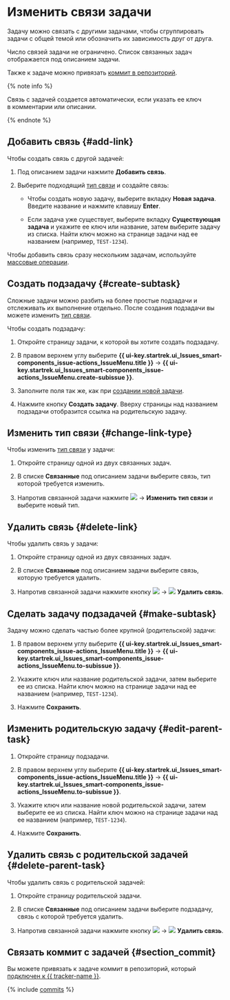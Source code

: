 # Изменить связи задачи

Задачу можно связать с другими задачами, чтобы сгруппировать задачи с общей темой или обозначить их зависимость друг от друга.

Число связей задачи не ограничено. Список связанных задач отображается под описанием задачи.

Также к задаче можно привязать [коммит в репозиторий](#section_commit). 

{% note info %}

Связь с задачей создается автоматически, если указать ее ключ в комментарии или описании.

{% endnote %}

## Добавить связь {#add-link}

Чтобы создать связь с другой задачей:

1. Под описанием задачи нажмите **Добавить связь**.

1. Выберите подходящий [тип связи](links.md) и создайте связь:

    * Чтобы создать новую задачу, выберите вкладку **Новая задача**. Введите название и нажмите клавишу **Enter**.

    * Если задача уже существует, выберите вкладку **Существующая задача** и укажите ее ключ или название, затем выберите задачу из списка. Найти ключ можно на странице задачи над ее названием (например, `TEST-1234`).

Чтобы добавить связь сразу нескольким задачам, используйте [массовые операции](../manager/bulk-change.md#add-links).

## Создать подзадачу {#create-subtask}

Сложные задачи можно разбить на более простые подзадачи и отслеживать их выполнение отдельно. После создания подзадачи вы можете изменить [тип связи](links.md).

Чтобы создать подзадачу:

1. Откройте страницу задачи, к которой вы хотите создать подзадачу.

1. В правом верхнем углу выберите **{{ ui-key.startrek.ui_Issues_smart-components_issue-actions_IssueMenu.title }}** → **{{ ui-key.startrek.ui_Issues_smart-components_issue-actions_IssueMenu.create-subissue }}**.

1. Заполните поля так же, как при [создании новой задачи](./create-ticket.md).

1. Нажмите кнопку **Создать задачу**. Вверху страницы над названием подзадачи отобразится ссылка на родительскую задачу.

## Изменить тип связи {#change-link-type}

Чтобы изменить [тип связи](links.md) у задачи:

1. Откройте страницу одной из двух связанных задач.

1. В списке **Связанные** под описанием задачи выберите связь, тип которой требуется изменить.

1. Напротив связанной задачи нажмите ![](../../_assets/horizontal-ellipsis.svg) → **Изменить тип связи** и выберите новый тип.

## Удалить связь {#delete-link}

Чтобы удалить связь у задачи:

1. Откройте страницу одной из двух связанных задач.

1. В списке **Связанные** под описанием задачи выберите связь, которую требуется удалить.

1. Напротив связанной задачи нажмите кнопку ![](../../_assets/horizontal-ellipsis.svg) → ![](../../_assets/tracker/svg/icon-remove.svg) **Удалить связь**.

## Сделать задачу подзадачей {#make-subtask}

Задачу можно сделать частью более крупной (родительской) задачи:

1. В правом верхнем углу выберите **{{ ui-key.startrek.ui_Issues_smart-components_issue-actions_IssueMenu.title }}** → **{{ ui-key.startrek.ui_Issues_smart-components_issue-actions_IssueMenu.to-subissue }}**.

1. Укажите ключ или название родительской задачи, затем выберите ее из списка. Найти ключ можно на странице задачи над ее названием (например, `TEST-1234`).

1. Нажмите **Сохранить**.

## Изменить родительскую задачу {#edit-parent-task}

1. Откройте страницу подзадачи.

1. В правом верхнем углу выберите **{{ ui-key.startrek.ui_Issues_smart-components_issue-actions_IssueMenu.title }}** → **{{ ui-key.startrek.ui_Issues_smart-components_issue-actions_IssueMenu.to-subissue }}**.

1. Укажите ключ или название новой родительской задачи, затем выберите ее из списка. Найти ключ можно на странице задачи над ее названием (например, `TEST-1234`).

1. Нажмите **Сохранить**.

## Удалить связь с родительской задачей {#delete-parent-task}

Чтобы удалить связь с родительской задачей:

1. Откройте страницу родительской задачи.

1. В списке **Связанные** под описанием задачи выберите подзадачу, связь с которой требуется удалить.

1. Напротив связанной задачи нажмите кнопку ![](../../_assets/horizontal-ellipsis.svg) → ![](../../_assets/tracker/svg/icon-remove.svg) **Удалить связь**.

## Связать коммит с задачей {#section_commit}

Вы можете привязать к задаче коммит в репозиторий, который [подключен к {{ tracker-name }}](add-repository.md).

{% include [commits](../../_includes/tracker/add_commits.md) %}